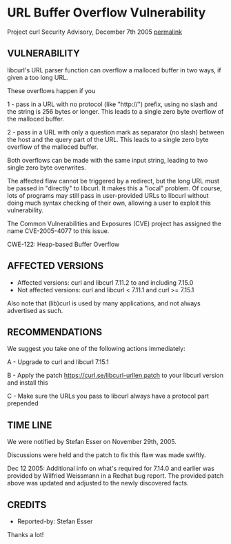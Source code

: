 URL Buffer Overflow Vulnerability
=================================

Project curl Security Advisory, December 7th 2005
[permalink](https://curl.se/docs/CVE-2005-4077.html)

VULNERABILITY
-------------

libcurl's URL parser function can overflow a malloced buffer in two ways, if
given a too long URL.

These overflows happen if you

 1 - pass in a URL with no protocol (like "http://") prefix, using no slash
     and the string is 256 bytes or longer. This leads to a single zero byte
     overflow of the malloced buffer.

 2 - pass in a URL with only a question mark as separator (no slash) between
     the host and the query part of the URL. This leads to a single zero byte
     overflow of the malloced buffer.

Both overflows can be made with the same input string, leading to two single
zero byte overwrites.

The affected flaw cannot be triggered by a redirect, but the long URL must be
passed in "directly" to libcurl. It makes this a "local" problem. Of course,
lots of programs may still pass in user-provided URLs to libcurl without doing
much syntax checking of their own, allowing a user to exploit this
vulnerability.

The Common Vulnerabilities and Exposures (CVE) project has assigned the name
CVE-2005-4077 to this issue.

CWE-122: Heap-based Buffer Overflow

AFFECTED VERSIONS
-----------------

- Affected versions: curl and libcurl 7.11.2 to and including 7.15.0
- Not affected versions: curl and libcurl < 7.11.1 and curl >= 7.15.1

Also note that (lib)curl is used by many applications, and not always
advertised as such.

RECOMMENDATIONS
---------------

We suggest you take one of the following actions immediately:

 A - Upgrade to curl and libcurl 7.15.1

 B - Apply the patch https://curl.se/libcurl-urllen.patch to your
     libcurl version and install this

 C - Make sure the URLs you pass to libcurl always have a protocol part
     prepended

TIME LINE
---------

We were notified by Stefan Esser on November 29th, 2005.

Discussions were held and the patch to fix this flaw was made swiftly.

Dec 12 2005: Additional info on what's required for 7.14.0 and earlier was
provided by Wilfried Weissmann in a Redhat bug report. The provided patch
above was updated and adjusted to the newly discovered facts.

CREDITS
-------

- Reported-by: Stefan Esser

Thanks a lot!
